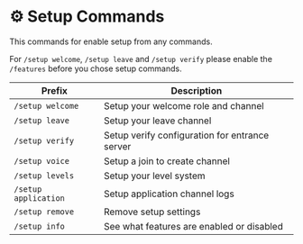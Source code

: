 # ⚙️ Setup Commands
This commands for enable setup from any commands.

For `/setup welcome`, `/setup leave` and `/setup verify` please enable the `/features` before you chose setup commands.

| Prefix        | Description                  |
| -----------   | ---------------------------- |
| `/setup welcome`        | Setup your welcome role and channel            |
| `/setup leave`          | Setup your leave channel                       |
| `/setup verify`         | Setup verify configuration for entrance server |
| `/setup voice`          | Setup a join to create channel                 |
| `/setup levels`         | Setup your level system                        |
| `/setup application`    | Setup application channel logs                 |
| `/setup remove`         | Remove setup settings                          |
| `/setup info`           | See what features are enabled or disabled      |